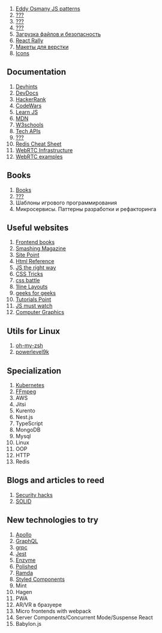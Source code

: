 1. [Eddy Osmany JS patterns](https://addyosmani.com/resources/essentialjsdesignpatterns/book/)
1. [???](https://www.youtube.com/watch?v=ndKRjmA6WNA)
1. [???](http://blog.denivip.ru/index.php/2012/11/%D1%80%D0%B0%D0%B7%D1%80%D0%B0%D0%B1%D0%BE%D1%82%D0%BA%D0%B0-%D0%B2%D1%8B%D1%81%D0%BE%D0%BA%D0%BE%D0%BF%D1%80%D0%BE%D0%B8%D0%B7%D0%B2%D0%BE%D0%B4%D0%B8%D1%82%D0%B5%D0%BB%D1%8C%D0%BD%D1%8B%D1%85-%D1%81/)
1. [???](https://toster.ru/q/566115)
1. [Загрузка файлов и безопасность](https://webformyself.com/formy-zagruzki-fajlov-i-bezopasnost-s-pomoshhyu-node-js-i-express/)
1. [React Rally](https://www.reactrally.com/schedule)
1. [Макеты для верстки](http://tpverstak.ru/psd-for-practice/)
1. [Icons](https://www.freepik.com/free-icons/logo)
   
## Documentation
1. [Devhints](https://devhints.io)
1. [DevDocs](https://devdocs.io)
1. [HackerRank](https://www.hackerrank.com)
1. [CodeWars](https://www.codewars.com)
1. [Learn JS](https://learn.javascript.ru)
1. [MDN](https://developer.mozilla.org/ru/)
1. [W3schools](https://www.w3schools.com)
1. [Tech APIs](http://overapi.com)
1. [???](https://developers.google.com/web/fundamentals)
1. [Redis Cheat Sheet](https://cheatography.com/tasjaevan/cheat-sheets/redis/)
1. [WebRTC Infrastructure](https://www.html5rocks.com/en/tutorials/webrtc/infrastructure/)
1. [WebRTC examples](https://webrtc.github.io/samples/)

## Books
1. [Books](https://scanlibs.com)
1. [???](https://drboolean.gitbooks.io/mostly-adequate-guide-old/content/)
1. Шаблоны игрового программирования
1. Микросервисы. Паттерны разработки и рефакторинга

## Useful websites 
1. [Frontend books](http://frontendbookshelf.ru)
1. [Smashing Magazine](https://www.smashingmagazine.com)
1. [Site Point](https://www.sitepoint.com/html-css/)
1. [Html Reference](https://htmlreference.io)
1. [JS the right way](http://jstherightway.org)
1. [CSS Tricks](https://css-tricks.com/almanac/)
1. [css battle](https://cssbattle.dev/)
1. [1line Layouts](https://1linelayouts.glitch.me/)
1. [geeks for geeks](https://www.geeksforgeeks.org/)
1. [Tutorials Point](https://www.tutorialspoint.com/index.htm)
1. [JS must watch](https://github.com/bolshchikov/js-must-watch)
1. [Computer Graphics](http://compgraph.tpu.ru/Software.htm)

## Utils for Linux
1. [oh-my-zsh](https://github.com/ohmyzsh/ohmyzsh)
1. [powerlevel9k](https://github.com/Powerlevel9k/powerlevel9k)

## Specialization
1. [Kubernetes](hhtps://www.google.com)
1. [FFmpeg](https://ffmpeg.org/ffmpeg.html)
1. AWS
1. Jitsi
1. Kurento
1. Nest.js
1. TypeScript
1. MongoDB
1. Mysql
1. Linux
1. OOP
1. HTTP
1. Redis

## Blogs and articles to reed
1. [Security hacks](https://habr.com/ru/company/acribia/blog/493714/)
1. [SOLID](https://blog.bitsrc.io/solid-principles-every-developer-should-know-b3bfa96bb688)

## New technologies to try
1. [Apollo](https://www.apollographql.com/docs/react/api/apollo-client/)
1. [GraphQL](https://graphql.org/learn/)
1. [grpc](https://grpc.io/docs/languages/node/quickstart/)
1. [Jest](https://jestjs.io)
1. [Enzyme](https://airbnb.io/enzyme/)
1. [Polished](https://polished.js.org)
1. [Ramda](https://ramdajs.com)
1. [Styled Components](https://www.styled-components.com)
1. Mint
1. Hagen
1. PWA
1. AR/VR в бразуере
1. Micro frontends with webpack
1. Server Components/Concurrent Mode/Suspense React
1. Babylon.js
